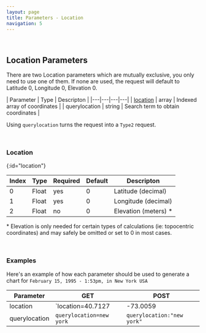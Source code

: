```yaml
---
layout: page
title: Parameters - Location
navigation: 5
---
```


<style>
	.inner a {
		color: royalblue;
		font-weight: bold;
	}
	.inner code {
		font-size: 100%;
	}
	.navigation li {
		padding: 5px;
	}
	@media (min-width: 745px) {
		.sidebar {
			width: 30%;
		}
	}
</style>

<script>
	window.onload = function(){
		if (location.hash) {
			let target = location.hash;
			document.querySelector(".content").scroll({top:document.querySelector(target).offsetTop,behavior:"smooth"})
		}
	}
</script>

<br>

## Location Parameters

There are two Location parameters which are mutually exclusive, you only need to use one of them. If none are used, the request will default to Latitude 0, Longitude 0, Elevation 0.

| Parameter | Type | Descripton |
|---|---|---|---|
| [location](#location) | array | Indexed array of coordinates |
| querylocation | string | Search term to obtain coordinates |

Using `querylocation` turns the request into a `Type2` request.

<br>

### Location
{:id="location"}

| Index | Type | Required | Default | Descripton |
|---|---|---|---|---|
| 0 | Float | yes | 0 | Latitude (decimal) |
| 1 | Float | yes | 0 | Longitude (decimal) |
| 2 | Float | no | 0 | Elevation (meters) * |

\* Elevation is only needed for certain types of calculations (ie: topocentric coordinates) and may safely be omitted or set to 0 in most cases.

<br>

### Examples

Here's an example of how each parameter should be used to generate a chart for `February 15, 1995 - 1:53pm, in New York USA`

| Parameter | GET | POST
|---|---|---|
| location | `location=40.7127|-73.0059|30` | `location:[40.7127,-74.0059,30]` |
| querylocation | `querylocation=new york` | `querylocation:"new york"` |

<br><br><br>
